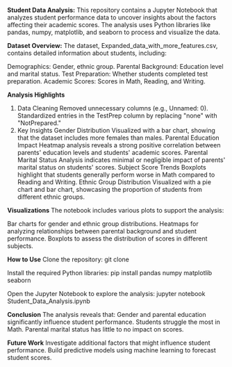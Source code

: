 **Student Data Analysis:**
This repository contains a Jupyter Notebook that analyzes student performance data to uncover insights about the factors affecting their academic scores. The analysis uses Python libraries like pandas, numpy, matplotlib, and seaborn to process and visualize the data.

**Dataset Overview:**
The dataset, Expanded_data_with_more_features.csv, contains detailed information about students, including:

Demographics: Gender, ethnic group.
Parental Background: Education level and marital status.
Test Preparation: Whether students completed test preparation.
Academic Scores: Scores in Math, Reading, and Writing.

**Analysis Highlights**
1. Data Cleaning
Removed unnecessary columns (e.g., Unnamed: 0).
Standardized entries in the TestPrep column by replacing "none" with "NotPrepared."
2. Key Insights
Gender Distribution
Visualized with a bar chart, showing that the dataset includes more females than males.
Parental Education Impact
Heatmap analysis reveals a strong positive correlation between parents' education levels and students' academic scores.
Parental Marital Status
Analysis indicates minimal or negligible impact of parents' marital status on students' scores.
Subject Score Trends
Boxplots highlight that students generally perform worse in Math compared to Reading and Writing.
Ethnic Group Distribution
Visualized with a pie chart and bar chart, showcasing the proportion of students from different ethnic groups.

**Visualizations**
The notebook includes various plots to support the analysis:

Bar charts for gender and ethnic group distributions.
Heatmaps for analyzing relationships between parental background and student performance.
Boxplots to assess the distribution of scores in different subjects.

**How to Use**
Clone the repository:
git clone <repository-url>

Install the required Python libraries:
pip install pandas numpy matplotlib seaborn

Open the Jupyter Notebook to explore the analysis:
jupyter notebook Student_Data_Analysis.ipynb

**Conclusion**
The analysis reveals that:
Gender and parental education significantly influence student performance.
Students struggle the most in Math.
Parental marital status has little to no impact on scores.

**Future Work**
Investigate additional factors that might influence student performance.
Build predictive models using machine learning to forecast student scores.
